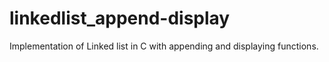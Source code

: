 # linkedlist_append-display
Implementation of Linked list in C with appending and displaying functions.
